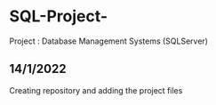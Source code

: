 # SQL-Project-
Project : Database Management Systems (SQLServer)

## 14/1/2022 ##
Creating repository and adding the project files 
